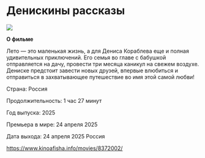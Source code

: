 # Денискины рассказы
![](https://static.kinoafisha.info/k/movie_shots/canvas/290x160/upload/movie_shots/2/0/0/8372002/bb8a8561629cbe4a8f1791310ad2dd17.jpg.webp)

**О фильме**

Лето — это маленькая жизнь, а для Дениса Кораблева еще и полная удивительных приключений. Его семья во главе с бабушкой отправляется на дачу, провести три месяца каникул на свежем воздухе. Дениске предстоит завести новых друзей, впервые влюбиться и отправиться в захватывающее путешествие во имя этой самой любви!

 Страна: Россия
 
Продолжительность: 1 час 27 минут

Год выпуска: 2025

Премьера в мире: 24 апреля 2025

Дата выхода: 24 апреля 2025 	Россия

https://www.kinoafisha.info/movies/8372002/
